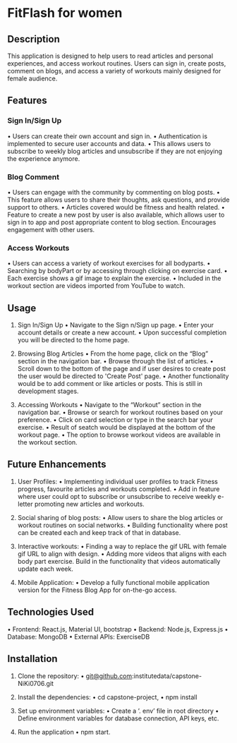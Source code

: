 # FitFlash for women

## Description

This application is designed to help users to read articles and personal experiences, and access workout routines. Users can sign in, create posts, comment on blogs, and access a variety of workouts mainly designed for female audience.

## Features

### Sign In/Sign Up

•	Users can create their own account and sign in. 
•	Authentication is implemented to secure user accounts and data.
•	This allows users to subscribe to weekly blog articles and unsubscribe if they are not enjoying the experience anymore.

### Blog Comment

•	Users can engage with the community by commenting on blog posts.
•	This feature allows users to share their thoughts, ask questions, and provide support to others.
•	Articles covered would be fitness and health related.
•	Feature to create a new post by user is also available, which allows user to sign in to app and post appropriate content to blog section. Encourages engagement with other users.

### Access Workouts

•	Users can access a variety of workout exercises for all bodyparts. 
•	Searching by bodyPart or by accessing through clicking on exercise card.
•	Each exercise shows a gif image to explain the exercise.
•	Included in the workout section are videos imported from YouTube to watch. 

## Usage

1. Sign In/Sign Up
•	Navigate to the Sign n/Sign up page.
•	Enter your account details or create a new account.
•	Upon successful completion you will be directed to the home page.

2. Browsing Blog Articles
•	From the home page, click on the “Blog” section in the navigation bar.
•	Browse through the list of articles.
•	Scroll down to the bottom of the page and if user desires to create post the user would be directed to 'Create Post' page.
•	Another functionality would be to add comment or like articles or posts. This is still in development stages.


3. Accessing Workouts
•	Navigate to the “Workout” section in the navigation bar.
•	Browse or search for workout routines based on your preference.
•	Click on card selection or type in the search bar your exercise.
•	Result of seatch would be displayed at the bottom of the workout page.
•	The option to browse workout videos are available in the workout section.


## Future Enhancements

1. User Profiles:
•	Implementing individual user profiles to track Fitness progress, favourite articles and workouts completed.
•	Add in feature where user could opt to subscribe or unsubscribe to receive weekly e-letter promoting new articles and workouts.

2. Social sharing of blog posts:
•	Allow users to share the blog articles or workout routines on social networks.
•	Building functionality where post can be created each and keep track of that in database.

3. Interactive workouts:
•	Finding a way to replace the gif URL with female gif URL to align with design.
•	Adding more videos that aligns with each body part exercise. Build in the functionality that videos automatically update each week.

3. Mobile Application:
•	Develop a fully functional mobile application version for the Fitness Blog App for on-the-go access.

## Technologies Used
•	Frontend: React.js, Material UI, bootstrap
•	Backend: Node.js, Express.js
•	Database: MongoDB
•	External APIs: ExerciseDB 

## Installation

1. Clone the repository: 
•	git@github.com:institutedata/capstone-NiKi0706.git
2. Install the dependencies: 
•	cd capstone-project, 
•	npm install

3. Set up environment variables:
•	Create a ‘. env’ file in root directory
•	Define environment variables for database connection, API keys, etc.
4. Run the application
•	npm start.






